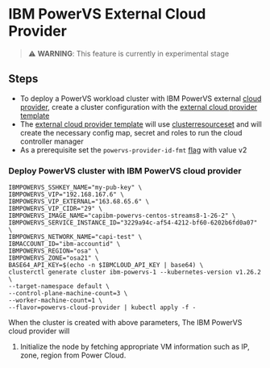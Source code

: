 # IBM PowerVS External Cloud Provider
> ⚠️ **WARNING**: This feature is currently in experimental stage

## Steps

- To deploy a PowerVS workload cluster with IBM PowerVS external [cloud provider](https://kubernetes.io/docs/concepts/architecture/cloud-controller/), create a cluster configuration with the [external cloud provider template](https://github.com/kubernetes-sigs/cluster-api-provider-ibmcloud/blob/main/templates/cluster-template-powervs-cloud-provider.yaml)
- The [external cloud provider template](https://github.com/kubernetes-sigs/cluster-api-provider-ibmcloud/blob/main/templates/cluster-template-powervs-cloud-provider.yaml) will use [clusterresourceset](https://cluster-api.sigs.k8s.io/tasks/experimental-features/cluster-resource-set.html) and will create the necessary config map, secret and roles to run the cloud controller manager
- As a prerequisite set the `powervs-provider-id-fmt` [flag](https://github.com/kubernetes-sigs/cluster-api-provider-ibmcloud/blob/64c9e1d17f1733c721f45a559edba3f4b712bcb0/main.go#L220) with value v2

### Deploy PowerVS cluster with IBM PowerVS cloud provider

  ```
  IBMPOWERVS_SSHKEY_NAME="my-pub-key" \
  IBMPOWERVS_VIP="192.168.167.6" \
  IBMPOWERVS_VIP_EXTERNAL="163.68.65.6" \
  IBMPOWERVS_VIP_CIDR="29" \
  IBMPOWERVS_IMAGE_NAME="capibm-powervs-centos-streams8-1-26-2" \
  IBMPOWERVS_SERVICE_INSTANCE_ID="3229a94c-af54-4212-bf60-6202b6fd0a07" \
  IBMPOWERVS_NETWORK_NAME="capi-test" \
  IBMACCOUNT_ID="ibm-accountid" \
  IBMPOWERVS_REGION="osa" \
  IBMPOWERVS_ZONE="osa21" \
  BASE64_API_KEY=$(echo -n $IBMCLOUD_API_KEY | base64) \
  clusterctl generate cluster ibm-powervs-1 --kubernetes-version v1.26.2 \
  --target-namespace default \
  --control-plane-machine-count=3 \
  --worker-machine-count=1 \
  --flavor=powervs-cloud-provider | kubectl apply -f -
  ```

When the cluster is created with above parameters, The IBM PowerVS cloud provider will 
1. Initialize the node by fetching appropriate VM information such as IP, zone, region from Power Cloud.